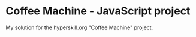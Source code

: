 # Coffee Machine - JavaScript project

My solution for the hyperskill.org "Coffee Machine" project.
